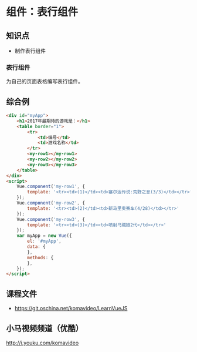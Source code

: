 组件：表行组件
========

## 知识点

* 制作表行组件

### 表行组件

为自己的页面表格编写表行组件。

## 综合例

~~~html
<div id="myApp">
    <h1>2017年最期待的游戏是：</h1>
    <table border="1">
        <tr>
            <td>编号</td>
            <td>游戏名称</td>
        </tr>
        <my-row1></my-row1>
        <my-row2></my-row2>
        <my-row3></my-row3>
    </table>
</div>
<script>
    Vue.component('my-row1', {
        template: '<tr><td>(1)</td><td>塞尔达传说:荒野之息(3/3)</td></tr>'
    });    
    Vue.component('my-row2', {
        template: '<tr><td>(2)</td><td>新马里奥赛车(4/28)</td></tr>'
    });    
    Vue.component('my-row3', {
        template: '<tr><td>(3)</td><td>喷射乌贼娘2代</td></tr>'
    });    
    var myApp = new Vue({
        el: '#myApp', 
        data: {
        },
        methods: {
        },
    });
</script>
~~~

## 课程文件

* https://git.oschina.net/komavideo/LearnVueJS

## 小马视频频道（优酷）

http://i.youku.com/komavideo
